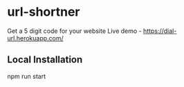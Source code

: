 # url-shortner
Get a 5 digit code for your website
Live demo - https://dial-url.herokuapp.com/
## Local Installation
npm run start
 
